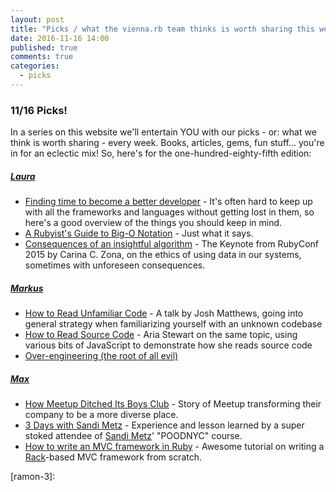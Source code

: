 ```yaml
---
layout: post
title: "Picks / what the vienna.rb team thinks is worth sharing this week"
date: 2016-11-16 14:00
published: true
comments: true
categories:
  - picks
---
```


### 11/16 Picks!

In a series on this website we'll entertain YOU with our picks - or: what we think is worth sharing - every week.
Books, articles, gems, fun stuff... you're in for an eclectic mix! So, here's for the one-hundred-eighty-fifth edition:


##### [Laura][laura]
- [Finding time to become a better developer][laura-1] - It's often hard to keep up with all the frameworks and languages without getting lost in them, so here's a good overview of the things you should keep in mind.
- [A Rubyist's Guide to Big-O Notation][laura-2] - Just what it says.
- [Consequences of an insightful algorithm][laura-3] - The Keynote from RubyConf 2015 by Carina C. Zona, on the ethics of using data in our systems, sometimes with unforeseen consequences.

##### [Markus][markus]
- [How to Read Unfamiliar Code][markus-1] - A talk by Josh Matthews, going into general strategy when familiarizing yourself with an unknown codebase
- [How to Read Source Code][markus-2] - Aria Stewart on the same topic, using various bits of JavaScript to demonstrate how she reads source code
- [Over-engineering (the root of all evil)][markus-3]

##### [Max][max]
- [How Meetup Ditched Its Boys Club][max-1] - Story of Meetup transforming their company to be a more diverse place.
- [3 Days with Sandi Metz][max-2] - Experience and lesson learned by a super stoked attendee of [Sandi Metz][sandi]' "POODNYC" course.
- [How to write an MVC framework in Ruby][max-3] - Awesome tutorial on writing a [Rack][rack]-based MVC framework from scratch.



[laura]: https://www.twitter.com/alicetragedy
[laura-1]: https://medium.freecodecamp.com/finding-time-to-become-a-better-developer-eebc154881b2
[laura-2]: http://blog.honeybadger.io/a-rubyist-s-guide-to-big-o-notation
[laura-3]: https://www.youtube.com/watch?v=Vpr-xDmA2G4

[ramon]: https://twitter.com/senorhuidobro
[ramon-1]:
[ramon-2]:
[ramon-3]:

[markus]: https://twitter.com/nuclearsquid
[markus-1]: http://aredridel.dinhe.net/2015/03/29/how-to-read-source-code/
[markus-2]: https://www.joshmatthews.net/cusec16/unfamiliar.html
[markus-3]: http://c0de517e.blogspot.com/2016/10/over-engineering-root-of-all-evil.html

[max]: https://www.twitter.com/klappradla
[max-1]: https://backchannel.com/how-meetup-ditched-its-boys-club-4a3a3084e72f#.nsbs8qbk0
[max-2]: https://medium.com/@tonyta/3-days-with-sandi-metz-2b029554134f#.jm7paos91
[max-3]: https://mkdev.me/en/posts/how-to-write-an-mvc-framework-in-ruby
[sandi]: https://twitter.com/sandimetz
[rack]: http://rack.github.io/
